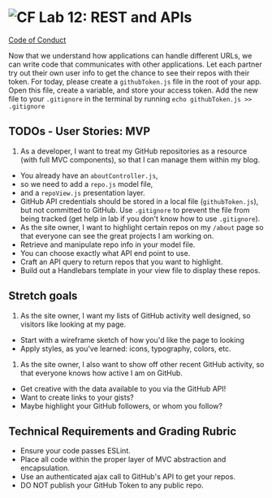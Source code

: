 ![CF](https://i.imgur.com/7v5ASc8.png)  Lab 12: REST and APIs
=======
[Code of Conduct](https://github.com/codefellows/code-of-conduct)

Now that we understand how applications can handle different URLs, we can write code that communicates with other applications. Let each partner try out their own user info to get the chance to see their repos with their token. For today, please create a `githubToken.js` file in the root of your app. Open this file, create a variable, and store your access token. Add the new file to your `.gitignore` in the terminal by running `echo githubToken.js >> .gitignore`

## TODOs - User Stories: MVP
 1. As a developer, I want to treat my GitHub repositories as a resource (with full MVC components), so that I can manage them within my blog.
  - You already have an `aboutController.js`,
  - so we need to add a `repo.js` model file,
  - and a `repoView.js` presentation layer.
  - GitHub API credentials should be stored in a local file (`githubToken.js`), but not committed to GitHub. Use `.gitignore` to prevent the file from being tracked (get help in lab if you don't know how to use `.gitignore`).
 - As the site owner, I want to highlight certain repos on my `/about` page so that everyone can see the great projects I am working on.
  - Retrieve and manipulate repo info in your model file.
  - You can choose exactly what API end point to use.
  - Craft an API query to return repos that you want to highlight.
  - Build out a Handlebars template in your view file to display these repos.

## Stretch goals
 1. As the site owner, I want my lists of GitHub activity well designed, so visitors like looking at my page.
  - Start with a wireframe sketch of how you'd like the page to looking
  - Apply styles, as you've learned: icons, typography, colors, etc.
 1. As the site owner, I also want to show off other recent GitHub activity, so that everyone knows how active I am on GitHub.
  - Get creative with the data available to you via the GitHub API!
  - Want to create links to your gists?
  - Maybe highlight your GitHub followers, or whom you follow?

## Technical Requirements and Grading Rubric
 - Ensure your code passes ESLint.
 - Place all code within the proper layer of MVC abstraction and encapsulation.
 - Use an authenticated ajax call to GitHub's API to get your repos.
 - DO NOT publish your GitHub Token to any public repo.
